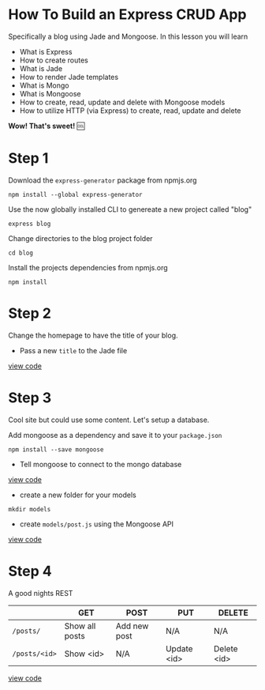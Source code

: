 # How To Build an Express CRUD App

Specifically a blog using Jade and Mongoose. In this lesson you will learn

- What is Express
- How to create routes
- What is Jade
- How to render Jade templates
- What is Mongo
- What is Mongoose
- How to create, read, update and delete with Mongoose models
- How to utilize HTTP (via Express) to create, read, update and delete

**Wow! That's sweet!** :cool:

# Step 1

Download the `express-generator` package from npmjs.org
```shell
npm install --global express-generator
```

Use the now globally installed CLI to genereate a new project called "blog"
```shell
express blog
```

Change directories to the blog project folder
```shell
cd blog
```

Install the projects dependencies from npmjs.org
```shell
npm install
```

# Step 2

Change the homepage to have the title of your blog.

- Pass a new `title` to the Jade file

[view code](https://github.com/LegitTalon/learn-to-express-crud/blob/63ae97e493d9c1dda72dce0f56dea0393c61206d/routes/index.js)

# Step 3

Cool site but could use some content. Let's setup a database.

Add mongoose as a dependency and save it to your `package.json`
```shell
npm install --save mongoose
```

- Tell mongoose to connect to the mongo database

[view code](https://github.com/LegitTalon/learn-to-express-crud/blob/e093a04fb04b0740fddc4882d9df5b54d34a81f2/app.js#L11)

- create a new folder for your models

```shell
mkdir models
```

- create `models/post.js` using the Mongoose API

[view code](https://github.com/LegitTalon/learn-to-express-crud/blob/e093a04fb04b0740fddc4882d9df5b54d34a81f2/models/post.js)

# Step 4

A good nights REST

<table class="table table-bordered">
  <thead>
    <tr>
      <th></th>
      <th>GET</th>
      <th>POST</th>
      <th>PUT</th>
      <th>DELETE</th>
    </tr>
  </thead>
  <tbody>
    <tr>
      <td><code>/posts/</code></td>
      <td>Show all posts</td>
      <td>Add new post</td>
      <td>N/A</td>
      <td>N/A</td>
    </tr>
    <tr>
      <td><code>/posts/&lt;id&gt;</code></td>
      <td>Show &lt;id&gt;</td>
      <td>N/A</td>
      <td>Update &lt;id&gt;</td>
      <td>Delete &lt;id&gt;</td>
    </tr>
  </tbody>
</table>

[view code](https://github.com/LegitTalon/learn-to-express-crud/blob/7add86f9de6e5faed0a6f4dceef0dcd2a318d18c/routes/post.js)
